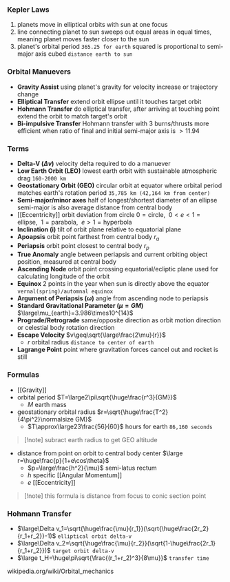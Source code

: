 ### Kepler Laws
1. planets move in elliptical orbits with sun at one focus
2. line connecting planet to sun sweeps out equal areas in equal times,
   meaning planet moves faster closer to the sun
3. planet's orbital period `365.25 for earth` squared is proportional to
   semi-major axis cubed `distance earth to sun`
### Orbital Manuevers
- **Gravity Assist** using planet's gravity for velocity increase or trajectory change
- **Elliptical Transfer** extend orbit ellipse until it touches target orbit
- **Hohmann Transfer** do elliptical transfer, after arriving at touching point
  extend the orbit to match target's orbit
- **Bi-impulsive Transfer** Hohmann transfer with 3 burns/thrusts
  more efficient when ratio of final and initial semi-major axis is $>11.94$
### Terms
- **Delta-V ($\Delta v)$** velocity delta required to do a manuever
- **Low Earth Orbit (LEO)** lowest earth orbit 
  with sustainable atmospheric drag `160-2000 km`
- **Geostationary Orbit (GEO)** circular orbit at equator where 
  orbital period matches earth's rotation period `35,785 km (42,164 km from center)`
- **Semi-major/minor axes** half of longest/shortest diameter of an ellipse
  semi-major is also average distance from central body
- [[Eccentricity]] orbit deviation from circle
  $0=\text{circle},\ \ 0<e<1=\text{ellipse},\ \ 1=\text{parabola},\ \  e>1=\text{hyperbola}$
- **Inclination (i)** tilt of orbit plane relative to equatorial plane
- **Apoapsis** orbit point farthest from central body $r_a$
- **Periapsis** orbit point closest to central body $r_p$
- **True Anomaly** angle between periapsis and current 
  orbiting object position, measured at central body
- **Ascending Node** orbit point crossing equatorial/ecliptic plane
  used for calculating longitude of the orbit
- **Equinox** 2 points in the year when sun is directly above the equator
  `vernal(spring)/automnal equinox`
- **Argument of Periapsis ($\omega$)** angle from ascending node to periapsis
- **Standard Gravitational Parameter ($\mu=GM$)** $\large\mu_{earth}=3.986\times10^{14}$
- **Prograde/Retrograde** same/opposite direction as orbit motion direction
  or celestial body rotation direction
- **Escape Velocity** $v\geq\sqrt{\large\frac{2\mu}{r}}$
	- $r$ orbital radius `distance to center of earth`
- **Lagrange Point** point where gravitation forces cancel out and rocket is still
### Formulas
- [[Gravity]]
- orbital period $T=\large2\pi\sqrt{\huge\frac{r^3}{GM}}$
	- $M$ earth mass
- geostationary orbital radius $r=\sqrt{\huge\frac{T^2}{4\pi^2}\normalsize GM}$
	- $T\approx\large23\frac{56}{60}$ hours for earth `86,160 seconds`
> [!note] subract earth radius to get GEO altitude
- distance from point on orbit to central body center $\large r=\huge\frac{p}{1+e\cos\theta}$
  - $p=\large\frac{h^2}{\mu}$ semi-latus rectum
  - $h$ specific [[Angular Momentum]]
  - $e$ [[Eccentricity]]
> [!note] this formula is distance from focus to conic section point
### Hohmann Transfer
- $\large\Delta v_1=\sqrt{\huge\frac{\mu}{r_1}}(\sqrt{\huge\frac{2r_2}{r_1+r_2}}-1)$ `elliptical orbit delta-v`
- $\large\Delta v_2=\sqrt{\huge\frac{\mu}{r_2}}(\sqrt{1-\huge\frac{2r_1}{r_1+r_2}})$ `target orbit delta-v`
- $\large t_H=\huge\pi\sqrt{\frac{(r_1+r_2)^3}{8\mu}}$ `transfer time`

wikipedia.org/wiki/Orbital_mechanics

